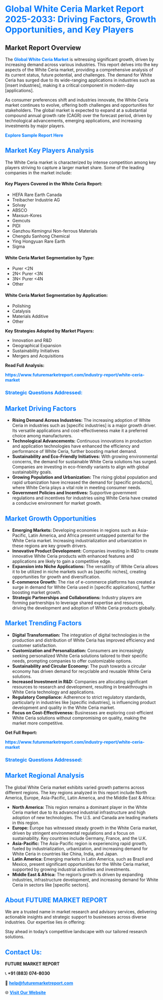 <h1 style="color: #007BFF;">Global White Ceria Market Report 2025-2033: Driving Factors, Growth Opportunities, and Key Players</h1>

<section id="overview">
<h2>Market Report Overview</h2>
<p>The <a href="https://www.futuremarketreport.com/industry-report/white-ceria-market" style="color: #007BFF; text-decoration: none;"><strong>Global White Ceria Market</strong></a> is witnessing significant growth, driven by increasing demand across various industries. This report delves into the key aspects of the White Ceria market, providing a comprehensive analysis of its current status, future potential, and challenges. The demand for White Ceria has surged due to its wide-ranging applications in industries such as [insert industries], making it a critical component in modern-day [applications].</p>
<p>As consumer preferences shift and industries innovate, the White Ceria market continues to evolve, offering both challenges and opportunities for stakeholders. The global market is expected to expand at a substantial compound annual growth rate (CAGR) over the forecast period, driven by technological advancements, emerging applications, and increasing investments by major players.</p>
</section>

<section id="overview">
<p><a href="https://www.futuremarketreport.com/request-sample/reportId=89497" style="color: #007BFF; text-decoration: none;"><strong>Explore Sample Report Here</strong></a></p>
</section>

<section id="key-players">
<h2 style="color: #007BFF;">Market Key Players Analysis</h2>
<p>The White Ceria market is characterized by intense competition among key players striving to capture a larger market share. Some of the leading companies in the market include:</p>
<h4>Key Players Covered in the White Ceria Report:</h4>
<ul><li>HEFA Rare Earth Canada</li><li>Treibacher Industrie AG</li><li>Solvay</li><li>ABSCO</li><li>Maxsun-Kores</li><li>Gemcuts</li><li>PIDI</li><li>Ganzhou Kemingrui Non-ferrous Materials</li><li>Chengdu Sanhong Chemical</li><li>Ying Hongyuan Rare Earth</li><li>Sigma</li></ul>
<h4>White Ceria Market Segmentation by Type:</h4>
<ul><li>Purer &lt;2N</li><li>2N&lt; Purer &lt;3N</li><li>3N&lt; Purer &lt;4N</li><li>Other</li></ul>

<h4>White Ceria Market Segmentation by Application:</h4>
<ul><li>Polishing</li><li>Catalysis</li><li>Materials Additive</li><li>Other</li></ul>
<p><strong>Key Strategies Adopted by Market Players:</strong></p>
<ul>
<li>Innovation and R&D</li>
<li>Geographical Expansion</li>
<li>Sustainability Initiatives</li>
<li>Mergers and Acquisitions</li>
</ul>
</section>

<section>
<p><strong>Read Full Analysis: </strong></p><a href="https://www.futuremarketreport.com/industry-report/white-ceria-market" style="color: #007BFF; text-decoration: none;"><strong>https://www.futuremarketreport.com/industry-report/white-ceria-market</strong></a>
<h3 style="color: #007BFF;">Strategic Questions Addressed:</h3>
</section>

<section id="driving-factors">
<h2 style="color: #007BFF;">Market Driving Factors</h2>
<ul>
<li><strong>Rising Demand Across Industries:</strong> The increasing adoption of White Ceria in industries such as [specific industries] is a major growth driver. Its versatile applications and cost-effectiveness make it a preferred choice among manufacturers.</li>
<li><strong>Technological Advancements:</strong> Continuous innovations in production and application technologies have enhanced the efficiency and performance of White Ceria, further boosting market demand.</li>
<li><strong>Sustainability and Eco-Friendly Initiatives:</strong> With growing environmental concerns, the demand for sustainable White Ceria solutions has surged. Companies are investing in eco-friendly variants to align with global sustainability goals.</li>
<li><strong>Growing Population and Urbanization:</strong> The rising global population and rapid urbanization have increased the demand for [specific products], where White Ceria plays a vital role in meeting consumer needs.</li>
<li><strong>Government Policies and Incentives:</strong> Supportive government regulations and incentives for industries using White Ceria have created a conducive environment for market growth.</li>
</ul>
</section>

<section id="growth-opportunities">
<h2 style="color: #007BFF;">Market Growth Opportunities</h2>
<ul>
<li><strong>Emerging Markets:</strong> Developing economies in regions such as Asia-Pacific, Latin America, and Africa present untapped potential for the White Ceria market. Increasing industrialization and urbanization in these regions are key growth drivers.</li>
<li><strong>Innovative Product Development:</strong> Companies investing in R&D to create innovative White Ceria products with enhanced features and applications are likely to gain a competitive edge.</li>
<li><strong>Expansion into Niche Applications:</strong> The versatility of White Ceria allows it to be utilized in niche markets such as [specific niches], creating opportunities for growth and diversification.</li>
<li><strong>E-commerce Growth:</strong> The rise of e-commerce platforms has created a surge in demand for White Ceria used in [specific applications], further boosting market growth.</li>
<li><strong>Strategic Partnerships and Collaborations:</strong> Industry players are forming partnerships to leverage shared expertise and resources, driving the development and adoption of White Ceria products globally.</li>
</ul>
</section>

<section id="trending-factors">
<h2 style="color: #007BFF;">Market Trending Factors</h2>
<ul>
<li><strong>Digital Transformation:</strong> The integration of digital technologies in the production and distribution of White Ceria has improved efficiency and customer satisfaction.</li>
<li><strong>Customization and Personalization:</strong> Consumers are increasingly seeking personalized White Ceria solutions tailored to their specific needs, prompting companies to offer customizable options.</li>
<li><strong>Sustainability and Circular Economy:</strong> The push towards a circular economy has driven demand for recyclable and reusable White Ceria solutions.</li>
<li><strong>Increased Investment in R&D:</strong> Companies are allocating significant resources to research and development, resulting in breakthroughs in White Ceria technology and applications.</li>
<li><strong>Regulatory Compliance:</strong> Adherence to strict regulatory standards, particularly in industries like [specific industries], is influencing product development and quality in the White Ceria market.</li>
<li><strong>Focus on Cost-Effectiveness:</strong> Businesses are exploring cost-efficient White Ceria solutions without compromising on quality, making the market more competitive.</li>
</ul>
</section>

<section>
<p><strong>Get Full Report: </strong></p><a href="https://www.futuremarketreport.com/industry-report/white-ceria-market" style="color: #007BFF; text-decoration: none;"><strong>https://www.futuremarketreport.com/industry-report/white-ceria-market</strong></a>
<h3 style="color: #007BFF;">Strategic Questions Addressed:</h3>
</section>


<section id="regional-analysis">
<h2 style="color: #007BFF;">Market Regional Analysis</h2>
<p>The global White Ceria market exhibits varied growth patterns across different regions. The key regions analyzed in this report include North America, Europe, Asia-Pacific, Latin America, and the Middle East & Africa:</p>
<ul>
<li><strong>North America:</strong> This region remains a dominant player in the White Ceria market due to its advanced industrial infrastructure and high adoption of new technologies. The U.S. and Canada are leading markets in this region.</li>
<li><strong>Europe:</strong> Europe has witnessed steady growth in the White Ceria market, driven by stringent environmental regulations and a focus on sustainability. Key countries include Germany, France, and the U.K.</li>
<li><strong>Asia-Pacific:</strong> The Asia-Pacific region is experiencing rapid growth, fueled by industrialization, urbanization, and increasing demand for White Ceria in countries like China, India, and Japan.</li>
<li><strong>Latin America:</strong> Emerging markets in Latin America, such as Brazil and Mexico, present significant opportunities for the White Ceria market, supported by growing industrial activities and investments.</li>
<li><strong>Middle East & Africa:</strong> The region’s growth is driven by expanding industries, infrastructure development, and increasing demand for White Ceria in sectors like [specific sectors].</li>
</ul>
</section>

<footer>
<h2 style="color: #007BFF;">About FUTURE MARKET REPORT</h2>
<p>We are a trusted name in market research and advisory services, delivering actionable insights and strategic support to businesses across diverse industries. Our expertise lies in offering:</p>

<p>Stay ahead in today’s competitive landscape with our tailored research solutions.</p>

<h2 style="color: #007BFF;">Contact Us:</h2>
<p><strong>FUTURE MARKET REPORT</strong></p>
<p>📞 <strong>+91 (883) 074-8030</strong></p>
<p>📧 <strong><a href="mailto:help@futuremarketreport.com" style="color: #007BFF;">help@futuremarketreport.com</a></strong></p>
<p>🌐 <strong><a href="https://www.futuremarketreport.com/" style="color: #007BFF;">Visit Our Website</a></strong></p>
</footer>